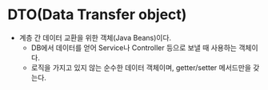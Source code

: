 # DTO(Data Transfer object)

- 계층 간 데이터 교환을 위한 객체(Java Beans)이다.
    - DB에서 데이터를 얻어 Service나 Controller 등으로 보낼 때 사용하는 객체이다.
    - 로직을 가지고 있지 않는 순수한 데이터 객체이며, getter/setter 메서드만을 갖는다.